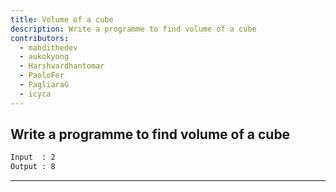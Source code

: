 ```yaml
---
title: Volume of a cube
description: Write a programme to find volume of a cube
contributors:
  - mahdithedev
  - aukokyong
  - Harshvardhantomar
  - PaoloFer
  - PagliaraG
  - icyca
---
```


## Write a programme to find volume of a cube

```txt
Input  : 2
Output : 8
```

---
